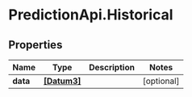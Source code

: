 # PredictionApi.Historical

## Properties
Name | Type | Description | Notes
------------ | ------------- | ------------- | -------------
**data** | [**[Datum3]**](Datum3.md) |  | [optional] 


